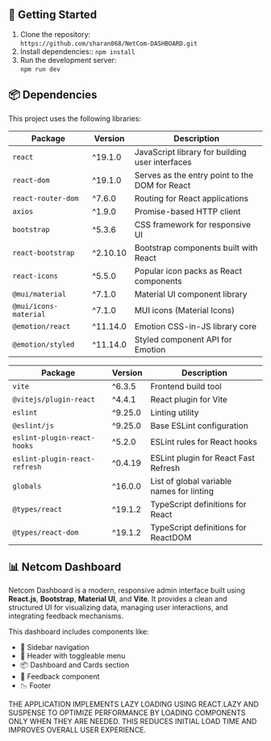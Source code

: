 ## 🚀 Getting Started

1. Clone the repository:  
   `https://github.com/sharan068/NetCom-DASHBOARD.git`  
2. Install dependencies::
   `npm install`  
3. Run the development server:  
   `npm run dev`

## 📦 Dependencies

This project uses the following libraries:

| Package               | Version  | Description                                     |
| --------------------- | -------- | ----------------------------------------------- |
| `react`               | ^19.1.0  | JavaScript library for building user interfaces |
| `react-dom`           | ^19.1.0  | Serves as the entry point to the DOM for React  |
| `react-router-dom`    | ^7.6.0   | Routing for React applications                  |
| `axios`               | ^1.9.0   | Promise-based HTTP client                       |
| `bootstrap`           | ^5.3.6   | CSS framework for responsive UI                 |
| `react-bootstrap`     | ^2.10.10 | Bootstrap components built with React           |
| `react-icons`         | ^5.5.0   | Popular icon packs as React components          |
| `@mui/material`       | ^7.1.0   | Material UI component library                   |
| `@mui/icons-material` | ^7.1.0   | MUI icons (Material Icons)                      |
| `@emotion/react`      | ^11.14.0 | Emotion CSS-in-JS library core                  |
| `@emotion/styled`     | ^11.14.0 | Styled component API for Emotion                |

| Package                       | Version | Description                               |
| ----------------------------- | ------- | ----------------------------------------- |
| `vite`                        | ^6.3.5  | Frontend build tool                       |
| `@vitejs/plugin-react`        | ^4.4.1  | React plugin for Vite                     |
| `eslint`                      | ^9.25.0 | Linting utility                           |
| `@eslint/js`                  | ^9.25.0 | Base ESLint configuration                 |
| `eslint-plugin-react-hooks`   | ^5.2.0  | ESLint rules for React hooks              |
| `eslint-plugin-react-refresh` | ^0.4.19 | ESLint plugin for React Fast Refresh      |
| `globals`                     | ^16.0.0 | List of global variable names for linting |
| `@types/react`                | ^19.1.2 | TypeScript definitions for React          |
| `@types/react-dom`            | ^19.1.2 | TypeScript definitions for ReactDOM       |

## 📊 Netcom Dashboard

Netcom Dashboard is a modern, responsive admin interface built using **React.js**, **Bootstrap**, **Material UI**, and **Vite**. It provides a clean and structured UI for visualizing data, managing user interactions, and integrating feedback mechanisms. 

This dashboard includes components like:
- 📁 Sidebar navigation
- 📌 Header with toggleable menu
- 📦 Dashboard and Cards section
- 💬 Feedback component
- 📉 Footer

THE APPLICATION IMPLEMENTS LAZY LOADING USING REACT.LAZY AND SUSPENSE TO OPTIMIZE PERFORMANCE BY LOADING COMPONENTS ONLY WHEN THEY ARE NEEDED. THIS REDUCES INITIAL LOAD TIME AND IMPROVES OVERALL USER EXPERIENCE.